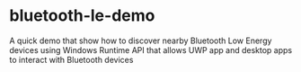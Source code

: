 # bluetooth-le-demo
A quick demo that show how to discover nearby Bluetooth Low Energy devices using Windows Runtime API that allows UWP app and desktop apps to interact with Bluetooth devices
